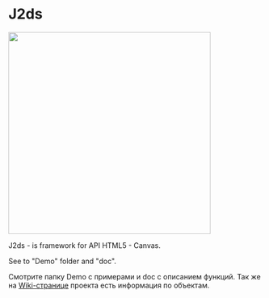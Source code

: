 # J2ds

<img src="http://s1.uploadpics.ru/images/-11yPdPEBl.png" width="400" alt=""/>

J2ds - is framework for API HTML5 - Canvas.

See to "Demo" folder and "doc".

Смотрите папку Demo с примерами и doc с описанием функций.
Так же на <a href="https://github.com/SkanerSoft/J2ds/wiki">Wiki-странице</a> проекта есть информация по объектам.
